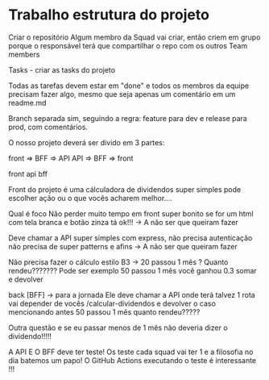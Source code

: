 # Trabalho estrutura do projeto
Criar o repositório
Algum membro da Squad vai criar, então criem em grupo porque o responsável terá que
compartilhar o repo com os outros
Team members

Tasks - criar as tasks do projeto

Todas as tarefas devem estar em "done" e todos os membros da equipe precisam fazer algo,
mesmo que seja apenas um comentário em um readme.md

Branch separada sim, seguindo a regra: feature para dev e release para prod,
com comentários.

O nosso projeto deverá ser divido em 3 partes:

front => BFF => API
API => BFF => front

front
api
bff

Front do projeto é uma cálculadora de dividendos super simples pode escolher ação ou o que vocês acharem melhor....

Qual é foco
Não perder muito tempo em front super bonito se for um html com tela branca e botão zinza tá ok!!! -> A não ser que queiram fazer

Deve chamar a API super simples com express, não precisa autenticação não precisa de super patterns e afins -> A não ser que queiram fazer 

Não precisa fazer o cálculo estilo B3 -> 20 passou 1 mês ? Quanto rendeu??????? Pode ser exemplo 50 passou 1 mês você ganhou 0.3 somar e devolver

back [BFF] -> para a jornada Ele deve chamar a API onde terá talvez 1 rota vai depender de vocês /calcular-dividendos e devolver o caso mencionando antes 50 passou 1 mês quanto rendeu?????

Outra questão e se eu passar menos de 1 mês não deveria dizer o dividendo!!!!!

A API E O BFF deve ter teste!
Os teste cada squad vai ter 1 e a filosofia no dia batemos um papo! O GitHub Actions executando o teste é interessante !!!